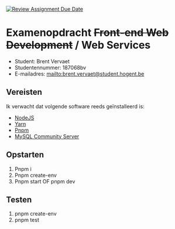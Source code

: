 [![Review Assignment Due Date](https://classroom.github.com/assets/deadline-readme-button-24ddc0f5d75046c5622901739e7c5dd533143b0c8e959d652212380cedb1ea36.svg)](https://classroom.github.com/a/snPWRHYg)
# Examenopdracht ~~Front-end Web Development~~ / Web Services


- Student: Brent Vervaet
- Studentennummer:  187068bv
- E-mailadres: <mailto:brent.vervaet@student.hogent.be>

## Vereisten

Ik verwacht dat volgende software reeds geïnstalleerd is:

- [NodeJS](https://nodejs.org)
- [Yarn](https://yarnpkg.com)
- [Pnpm](https://pnpm.io)
- [MySQL Community Server](https://dev.mysql.com/downloads/mysql/)

## Opstarten

1. Pnpm i
2. Pnpm create-env
3. Pnpm start OF pnpm dev

## Testen

1. pnpm create-env
2. pnpm test
